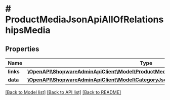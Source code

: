 # # ProductMediaJsonApiAllOfRelationshipsMedia

## Properties

Name | Type | Description | Notes
------------ | ------------- | ------------- | -------------
**links** | [**\OpenAPI\ShopwareAdminApiClient\Model\ProductMediaJsonApiAllOfRelationshipsMediaLinks**](ProductMediaJsonApiAllOfRelationshipsMediaLinks.md) |  | [optional]
**data** | [**\OpenAPI\ShopwareAdminApiClient\Model\CategoryJsonApiAllOfRelationshipsMediaData**](CategoryJsonApiAllOfRelationshipsMediaData.md) |  | [optional]

[[Back to Model list]](../../README.md#models) [[Back to API list]](../../README.md#endpoints) [[Back to README]](../../README.md)
